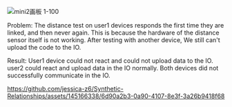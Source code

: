 ![mini2画板 1-100](https://github.com/jessica-z6/Synthetic-Relationships/assets/145166338/f3badc2a-1608-454c-9570-2ccde22bd944)

Problem: 
The distance test on user1 devices responds the first time they are linked, and then never again. This is because the hardware of the distance sensor itself is not working. After testing with another device, We still can't upload the code to the IO.

Result: 
User1 device could not react and could not upload data to the IO. user2 could react and upload data in the IO normally. Both devices did not successfully communicate in the IO.


https://github.com/jessica-z6/Synthetic-Relationships/assets/145166338/6d90a2b3-0a90-4107-8e3f-3a26b9418f68



